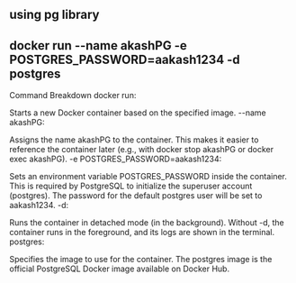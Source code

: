 ## using pg library 


## docker run --name akashPG -e POSTGRES_PASSWORD=aakash1234 -d postgres

Command Breakdown
docker run:

Starts a new Docker container based on the specified image.
--name akashPG:

Assigns the name akashPG to the container. This makes it easier to reference the container later (e.g., with docker stop akashPG or docker exec akashPG).
-e POSTGRES_PASSWORD=aakash1234:

Sets an environment variable POSTGRES_PASSWORD inside the container. This is required by PostgreSQL to initialize the superuser account (postgres). The password for the default postgres user will be set to aakash1234.
-d:

Runs the container in detached mode (in the background). Without -d, the container runs in the foreground, and its logs are shown in the terminal.
postgres:

Specifies the image to use for the container. The postgres image is the official PostgreSQL Docker image available on Docker Hub.